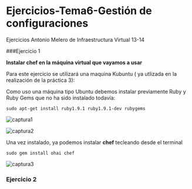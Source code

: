 Ejercicios-Tema6-Gestión de configuraciones
===========================================

Ejercicios Antonio Melero de Infraestructura Virtual 13-14 


###Ejercicio 1

**Instalar chef en la máquina virtual que vayamos a usar**

Para este ejercicio se utilizará una maquina Kubuntu ( ya utlizada en la realización de la práctica 3):

Como uso una máquina tipo Ubuntu debemos instalar previamente Ruby y Ruby Gems que no ha sido instalado todavía:

    sudo apt-get install ruby1.9.1 ruby1.9.1-dev rubygems

![captura1](https://dl.dropbox.com/s/izmdghj35bp4vpx/t6_ej1.png)

![captura2](https://dl.dropbox.com/s/rcevf6kok2hqsnh/t6_ej1_2.png)

Una vez instalado, ya podemos instalar **chef** tecleando desde el terminal

    sudo gem install ohai chef

![captura3](https://dl.dropbox.com/s/nvv06nig2py4vvu/t6_ej1_3.png)


### Ejercicio 2

